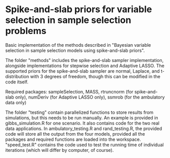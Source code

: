 # Spike-and-slab priors for variable selection in sample selection problems
Basic implementation of the methods described in "Bayesian variable selection in sample selection models using spike-and-slab priors".

The folder "methods" includes the spike-and-slab sampler implementation, alongside implementations for stepwise selection and Adaptive LASSO. The supported priors for the spike-and-slab sampler are normal, Laplace, and t-distribution with 3 degrees of freedom, though this can be modified in the code itself.

Required packages: sampleSelection, MASS, rtruncnorm (for spike-and-slab only), numDeriv (for Adaptive LASSO only), ssmrob (for the ambulatory data only)

The folder "testing" contain parallelized functions to store results from simulations, but this needs to be run manually. An example is provided in gibbs_simulation.R for one scenario. It also contains code for the two real data applications.
In ambulatory_testing.R and rand_testing.R, the provided code will store all the output from the four models, provided all the packages and required functions are loaded into the workspace.
"speed_test.R" contains the code used to test the running time of individual iterations (which will differ by computer, of course).
